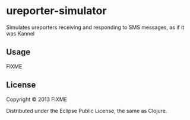 # ureporter-simulator

Simulates ureporters receiving and responding to SMS messages, as if it was Kannel

## Usage

FIXME

## License

Copyright © 2013 FIXME

Distributed under the Eclipse Public License, the same as Clojure.
